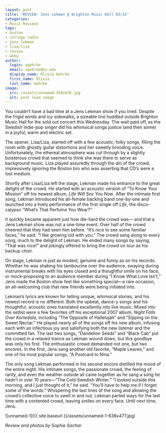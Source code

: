 ```yaml
---
layout: post
title: 'REVIEW: Jens Lekman @ Brighton Music Hall 03/15'
categories:
- Music Reviews
tags:
- boston
- college radio
- jens lekman
- lisa/liza
- review
- wtbu
author:
  login: ogehrke
  email: ogehrke@bu.edu
  display_name: Olivia Gehrke
  first_name: Olivia
  last_name: Gehrke
image:
  src: /assets/unnamed-358x636.jpg
  alt: post lead image
---
```


You couldn’t have a bad time at a Jens Lekman show if you tried. Despite the frigid winds and icy sidewalks, a sizeable line huddled outside Brighton Music Hall for the sold out concert this Wednesday. The wait paid off, as the Swedish indie-pop singer did his whimsical songs justice (and then some) in a joyful, warm and electric set.

The opener, Lisa/Liza, started off with a few acoustic, folky songs, filling the room with ghostly guitar distortions and her sweetly brooding voice. Unfortunately, the ethereal atmosphere was cut through by a slightly boisterous crowd that seemed to think she was there to serve as background music. Liza played assuredly through the din of the crowd, impressively ignoring the Boston bro who was asserting that CD’s were a lost medium.

Shortly after Lisa/Liza left the stage, Lekman made his entrance to the great delight of the crowd. He started with an acoustic version of “To Know Your Mission” off his newest album, _Life Will See You Now_. After the intimate first song, Lekman introduced his all-female backing band one-by-one and launched into a lively performance of the first single off _Life_, the disco-calypso “What’s That Perfume You Wear?”

It quickly became apparent just how die-hard the crowd was— and that a Jens Lekman show was not a one-time event. Over half of the crowd cheered that they had seen him before. “It’s nice to see some familiar faces,” he said. “I like growing old with you.” The crowd sang along to every song, much to the delight of Lekman. He ended many songs by saying, “That was nice!” and jokingly offered to bring the crowd on tour as his backup choir.

On stage, Lekman is just as modest, genuine and funny as on his records. Whether he was shaking his tambourine over the audience, swaying during instrumental breaks with his eyes closed and a thoughtful smile on his face, or mock-proposing to an audience member during “I Know What Love Isn’t,” Jens made the Boston show feel like something special—a rare occasion, an all-welcoming club that new friends were being initiated into.

Lekman’s lyrics are known for telling unique, whimsical stories, and his newest record is no different. Both the upbeat, dance-y songs and his thoughtful, acoustic ones translated excellently into live music. Mixed into the setlist were a few favorites off his exceptional 2007 album, _Night Falls Over Kortedala_, including “The Opposite of Hallelujah” and “Sipping on the Sweet Nectar.” He played nearly all of the songs off his new album, infusing each with an infectious joy and satisfying both the new listener and the committed fan. The last two songs, “Dandelion Seeds” and “Black Cab” put the crowd in a relaxed trance as Lekman wound down, but this goodbye was only his first. The enthusiastic crowd demanded not one, but two encores. In the first, Jens sang another old favorite, “Maple Leaves,” and one of his most popular songs, “A Postcard to Nina.”

The only song Lekman performed in his second encore distilled the mood of the entire night. His intimate songs, the passionate crowd, the feeling of rarity, and even the weather outside all came together as he sang a song he hadn’t in over 10 years—“The Cold Swedish Winter.” “I looked outside this morning, and I just thought of it,” he said. “You’ll have to help me if I forget some of the words.” Whispering the last lines of the song and allowing the crowd’s collective voice to swell in and out, Lekman parted ways for the last time with a contented crowd, leaving smiles on every face. Until next time, Jens.

![unnamed-1]({{ site.baseurl }}/assets/unnamed-1-636x477.jpg)

_Review and photos by Sophie Sachar_